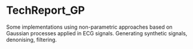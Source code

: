 # TechReport_GP
Some implementations using non-parametric approaches based on Gaussian processes applied in ECG signals. Generating synthetic signals, denonising, filtering.
